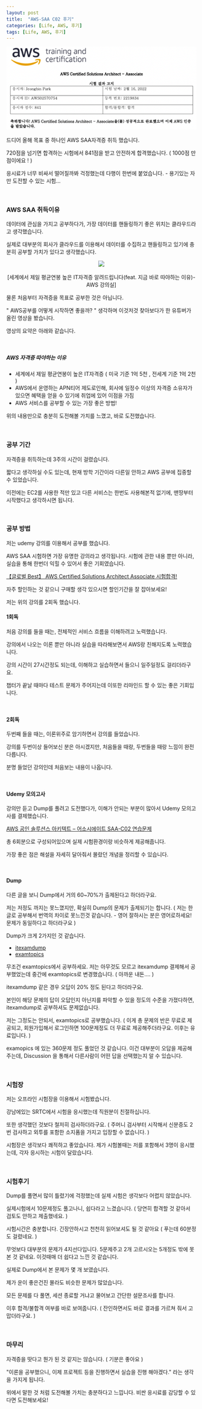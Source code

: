 ```yaml
---
layout: post
title:  "AWS-SAA C02 후기"
categories: [Life, AWS, 후기]
tags: [Life, AWS, 후기]
---
```


<p align="center"><img src="/assets/img/post_img/AWS_SAA1.png"></p>

드디어 올해 목표 중 하나인 AWS SAA자격증 취득 했습니다.

720점을 넘기면 합격하는 시험에서 841점을 받고 안전하게 합격했습니다. ( 1000점 만점이에요 ! )

응시료가 너무 비싸서 떨어질까봐 걱정했는데 다행이 한번에 붙었습니다. - 용기있는 자만 도전할 수 있는 시험...



<br>

### AWS SAA 취득이유

데이터에 관심을 가지고 공부하다가, 가장 데이터를 핸들링하기 좋은 위치는 클라우드라고 생각했습니다.

실제로 대부분의 회사가 클라우드를 이용해서 데이터를 수집하고 핸들링하고 있기에 충분히 공부할 가치가 있다고 생각했습니다.



<p align="center"><a href ="https://youtu.be/xNr0OGFWLEQ"><img src="http://img.youtube.com/vi/xNr0OGFWLEQ/0.jpg"></a></p>
<p align="center" style="font-size:100%; ">[세계에서 제일 평균연봉 높은 IT자격증 알려드립니다(feat. 지금 바로 따야하는 이유)-AWS 강의실]</p>

물론 처음부터 자격증을 목표로 공부한 것은 아닙니다.

 " AWS공부를 어떻게 시작하면 좋을까? " 생각하며 이것저것 찾아보다가 한 유튜버가 올린 영상을 봤습니다.

영상의 요약은 아래와 같습니다.

<br>

##### AWS 자격증 따야하는 이유

- 세계에서 제일 평균연봉이 높은 IT자격증 ( 미국 기준 1억 5천 , 전세계 기준 1억 2천 )
- AWS에서 운영하는 APN티어 제도로인해, 회사에 일정수 이상의 자격증 소유자가 있으면 혜택을 얻을 수 있기에 취업에 있어 이점을 가짐
- AWS 서비스를 공부할 수 있는 가장 좋은 방법!

위의 내용만으로 충분히 도전해볼 가치를 느꼈고, 바로 도전했습니다.

<br>

### 공부 기간

자격증을 취득하는데 3주의 시간이 걸렸습니다.

짧다고 생각하실 수도 있는데, 현재 방학 기간이라 다른일 안하고 AWS 공부에 집중할 수 있었습니다.

이전에는 EC2를 사용한 적만 있고 다른 서비스는 한번도 사용해본적 없기에, 맨땅부터 시작했다고 생각하시면 됩니다.

<br>

### 공부 방법

저는 udemy 강의를 이용해서 공부를 했습니다.

AWS SAA 시험하면 가장 유명한 강의라고 생각됩니다. 시험에 관한 내용 뿐만 아니라, 실습을 통해 한번더 익힐 수 있어서 좋은 기회였습니다.

<a href = "https://www.udemy.com/course/best-aws-certified-solutions-architect-associate/">【글로벌 Best】 AWS Certified Solutions Architect Associate 시험합격!</a>

자주 할인하는 것 같으니 구매할 생각 있으시면 할인기간을 잘 잡아보세요!

저는 위의 강의를 2회독 했습니다.

#### 1회독

처음 강의를 들을 때는, 전체적인 서비스 흐름을 이해하려고 노력했습니다.

강의에서 나오는 이론 뿐만 아니라 실습을 따라해보면서 AWS랑 친해지도록 노력했습니다.

강의 시간이 27시간정도 되는데, 이해하고 실습하면서 들으니 일주일정도 걸리더라구요.

챕터가 끝날 때마다 테스트 문제가 주어지는데 이또한 리마인드 할 수 있는 좋은 기회입니다.

<br>

#### 2회독

두번째 들을 때는, 이론위주로 암기하면서 강의를 들었습니다.

강의를 두번이상 들어보신 분은 아시겠지만, 처음들을 때랑, 두번들을 때랑 느낌이 완전 다릅니다.

분명 들었던 강의인데 처음보는 내용이 나옵니다.

<br>

#### Udemy 모의고사

강의만 듣고 Dump를 풀려고 도전했다가, 이해가 안되는 부분이 많아서 Udemy 모의고사를 결제했습니다.

<a href = "https://www.udemy.com/course/aws-saa-c02/">AWS 공인 솔루션스 아키텍트 – 어소시에이트 SAA-C02 연습문제</a>

총 6회분으로 구성되어있으며 실제 시험환경이랑 비슷하게 제공해줍니다.

가장 좋은 점은 해설을 자세히 달아줘서 몰랐던 개념을 정리할 수 있습니다.

<br>

#### Dump

다른 글을 보니 Dump에서 거의 60~70%가 출제된다고 하더라구요.

저는 저정도 까지는 못느꼈지만, 확실히 Dump의 문제가 출제되기는 합니다. ( 저는 한글로 공부해서 번역의 차이로 못느낀것 같습니다. - 영어 잘하시는 분은 영어로하세요! 문제가 동일하다고 하더라구요 )

Dump가 크게 2가지인 것 같습니다.

- <a href = "https://www.itexamdump.com/AWS-Solutions-Architect-Associate.ht">itexamdump</a>
- <a href = "https://www.examtopics.com/exams/amazon/aws-certified-solutions-architect-associate-saa-c02/view/">examtopics</a>

무조건 examtopics에서 공부하세요. 저는 아무것도 모르고 itexamdump 결제해서 공부했었는데 중간에 examtopics로 변경했습니다. ( 아까운 내돈.... )

itexamdump 같은 경우 오답이 20% 정도 된다고 하더라구요.

본인이 해당 문제의 답이 오답인지 아닌지를 파악할 수 있을 정도의 수준을 가졌다하면, itexamdump로 공부하셔도 문제없습니다.

저는 그정도는 안되서, examtopics로 공부했습니다. ( 이게 총 문제의 반은 무료로 제공되고, 회원가입해서 로그인하면 100문제정도 더 무료로 제공해주더라구요. 이후는 유료입니다. )

examopics 에 있는 360문제 정도 풀었던 것 같습니다. 이건 대부분이 오답을 제공해주는데, Discussion 을 통해서 다른사람이 어떤 답을 선택했는지 알 수 있습니다.

<br>

### 시험장

저는 오프라인 시험장을 이용해서 시험봤습니다.

강남에있는 SRTC에서 시험을 응시했는데 직원분이 친절하십니다.

또한 생각했던 것보다 철저히 검사하더라구요. ( 주머니 검사부터 시작해서 신분증도 2번 검사하고 외투를 포함한 소지품을 가지고 입장할 수 없습니다. )

시험장은 생각보다 쾌적하고 좋았습니다. 제가 시험볼때는 저를 포함해서 3명이 응시했는데, 각자 응시하는 시험이 달랐습니다.

<br>

### 시험후기

Dump를 풀면서 많이 틀렸기에 걱정했는데 실제 시험은 생각보다 어렵지 않았습니다.

실제시험에서 10문제정도 풀고나니, 쉽다라고 느겼습니다. ( 당연히 합격할 것 같아서 검토도 안하고 제출했네요. )

시험시간은 충분합니다. 긴장안하시고 천천히 읽어보셔도 될 것 같아요 ( 푸는데 60분정도 걸렸네요. )

무엇보다 대부분의 문제가 4지선다입니다. 5문제주고 2개 고르시오는 5개정도 밖에 못본 것 같네요. 이것때매 더 쉽다고 느낀 것 같습니다.

실제로 Dump에서 본 문제가 몇 개 보였습니다.

제가 운이 좋은건진 몰라도 비슷한 문제가 많았습니다.

모든 문제를 다 풀면, 세션 종료할 거냐고 물어보고 간단한 설문조사를 합니다.

이후 합격/불합격 여부를 바로 보여줍니다. ( 잔인하면서도 바로 결과를 가르쳐 줘서 고맙더라구요. )

<br>

### 마무리

자격증을 땃다고 뭔가 된 것 같지는 않습니다. ( 기분은 좋아요 )

"이론을 공부했으니, 이제 프로젝트 등을 진행하면서 실습을 진행 해야겠다." 라는 생각을 가지게 됩니다.

위에서 말한 것 처럼 도전해볼 가치는 충분하다고 느낍니다. 비싼 응시료를 감당할 수 있다면 도전해보세요!
<br>
